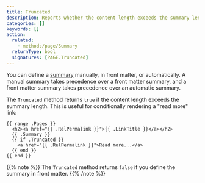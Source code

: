 ```yaml
---
title: Truncated
description: Reports whether the content length exceeds the summary length.
categories: []
keywords: []
action:
  related:
    - methods/page/Summary
  returnType: bool
  signatures: [PAGE.Truncated]
---
```


You can define a [summary] manually, in front matter, or automatically. A manual summary takes precedence over a front matter summary, and a front matter summary takes precedence over an automatic summary.

[summary]: /content-management/summaries/

The `Truncated` method returns `true` if the content length exceeds the summary length. This is useful for conditionally rendering a "read more" link:

```go-html-template
{{ range .Pages }}
  <h2><a href="{{ .RelPermalink }}">{{ .LinkTitle }}</a></h2>
  {{ .Summary }}
  {{ if .Truncated }}
    <a href="{{ .RelPermalink }}">Read more...</a>
  {{ end }}
{{ end }}
```

{{% note %}}
The `Truncated` method returns `false` if you define the summary in front matter.
{{% /note %}}
